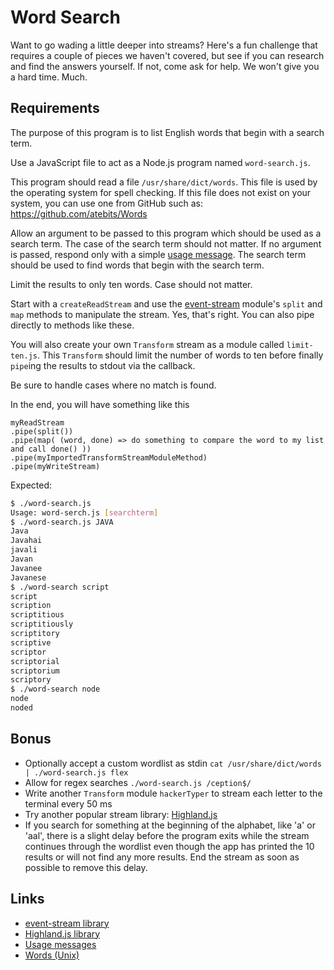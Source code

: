 # Word Search
Want to go wading a little deeper into streams? Here's a fun challenge that requires a couple of pieces we haven't covered, but see if you can research and find the answers yourself. If not, come ask for help. We won't give you a hard time. Much.

## Requirements

The purpose of this program is to list English words that begin with a search
term.

Use a JavaScript file to act as a Node.js program named `word-search.js`.

This program should read a file `/usr/share/dict/words`. This file is used by
the operating system for spell checking. If this file does not exist on your
system, you can use one from GitHub such as: https://github.com/atebits/Words

Allow an argument to be passed to this program which should be used as a search
term. The case of the search term should not matter. If no argument is passed,
respond only with a simple [usage message][usage]. The search term should be
used to find words that begin with the search term.

Limit the results to only ten words. Case should not matter.

Start with a `createReadStream` and use the [event-stream][es] module's `split`
and `map` methods to manipulate the stream. Yes, that's right. You can also pipe directly to methods like these.

You will also create your own `Transform` stream as a module called
`limit-ten.js`. This `Transform` should limit the number of words to ten before finally `pipe`ing
the results to stdout via the callback.

Be sure to handle cases where no match is found.

In the end, you will have something like this
```
myReadStream
.pipe(split())
.pipe(map( (word, done) => do something to compare the word to my list and call done() ))
.pipe(myImportedTransformStreamModuleMethod)
.pipe(myWriteStream)
``` 

Expected:

```bash
$ ./word-search.js
Usage: word-serch.js [searchterm]
$ ./word-search.js JAVA
Java
Javahai
javali
Javan
Javanee
Javanese
$ ./word-search script
script
scription
scriptitious
scriptitiously
scriptitory
scriptive
scriptor
scriptorial
scriptorium
scriptory
$ ./word-search node
node
noded
```

## Bonus

-   Optionally accept a custom wordlist as stdin
    `cat /usr/share/dict/words | ./word-search.js flex`
-   Allow for regex searches `./word-search.js /ception$/`
-   Write another `Transform` module `hackerTyper` to stream each letter to the
    terminal every 50 ms
-   Try another popular stream library: [Highland.js][highland]
-   If you search for something at the beginning of the alphabet, like 'a' or
    'aal', there is a slight delay before the program exits while the stream
    continues through the wordlist even though the app has printed the 10
    results or will not find any more results. End the stream as soon as
    possible to remove this delay.

## Links

-   [event-stream library][es]
-   [Highland.js library][highland]
-   [Usage messages][usage]
-   [Words (Unix)][words]

[es]: https://github.com/dominictarr/event-stream
[highland]: http://highlandjs.org/
[usage]: https://en.wikipedia.org/wiki/Usage_message
[words]: https://en.wikipedia.org/wiki/Words_(Unix)
